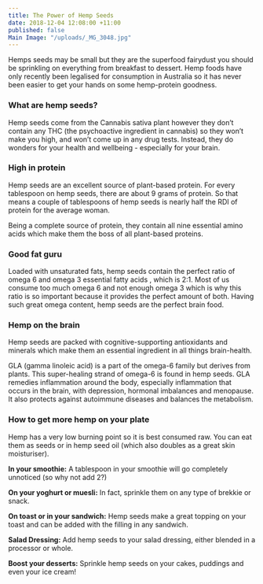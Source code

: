 ```yaml
---
title: The Power of Hemp Seeds
date: 2018-12-04 12:08:00 +11:00
published: false
Main Image: "/uploads/_MG_3048.jpg"
---
```


Hemps seeds may be small but they are the superfood fairydust you should be sprinkling on everything from breakfast to dessert. Hemp foods have only recently been legalised for consumption in Australia so it has never been easier to get your hands on some hemp-protein goodness.

### **What are hemp seeds?**

Hemp seeds come from the Cannabis sativa plant however they don’t contain any THC (the psychoactive ingredient in cannabis) so they won’t make you high, and won’t come up in any drug tests. Instead, they do wonders for your health and wellbeing -  especially for your brain.

### **High in protein**

Hemp seeds are an excellent source of plant-based protein. For every tablespoon on hemp seeds, there are about 9 grams of protein. So that means a couple of tablespoons of hemp seeds is nearly half the RDI of protein for the average woman.

Being a complete source of protein, they contain all nine essential amino acids which make them the boss of all plant-based proteins.

### **Good fat guru**

Loaded with unsaturated fats, hemp seeds contain the perfect ratio of omega 6 and omega 3 essential fatty acids , which is 2:1. Most of us consume too much omega 6 and not enough omega 3 which is why this ratio is so important because it provides the perfect amount of both. Having such great omega content, hemp seeds are the perfect brain food.

### **Hemp on the brain**

Hemp seeds are packed with cognitive-supporting antioxidants and minerals which make them an essential ingredient in all things brain-health.

GLA (gamma linoleic acid) is a part of the omega-6 family but derives from plants. This super-healing strand of omega-6 is found in hemp seeds. GLA remedies inflammation around the body, especially inflammation that occurs in the brain, with depression, hormonal imbalances and menopause. It also protects against autoimmune diseases and balances the metabolism.

### **How to get more hemp on your plate**

Hemp has a very low burning point so it is best consumed raw. You can eat them as seeds or in hemp seed oil (which also doubles as a great skin moisturiser).

**In your smoothie:** A tablespoon in your smoothie will go completely unnoticed (so why not add 2?)

**On your yoghurt or muesli:** In fact, sprinkle them on any type of brekkie or snack.

**On toast or in your sandwich:** Hemp seeds make a great topping on your toast and can be added with the filling in any sandwich.

**Salad Dressing:** Add hemp seeds to your salad dressing, either blended in a processor or whole.

**Boost your desserts:** Sprinkle hemp seeds on your cakes, puddings and even your ice cream!